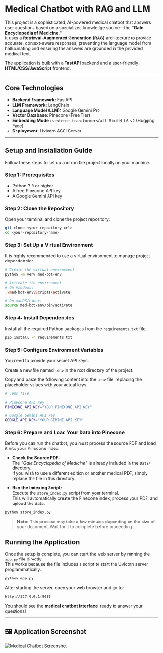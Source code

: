 # Medical Chatbot with RAG and LLM

This project is a sophisticated, AI-powered medical chatbot that answers user questions based on a specialized knowledge source—the **"Gale Encyclopedia of Medicine."**  
It uses a **Retrieval-Augmented Generation (RAG)** architecture to provide accurate, context-aware responses, preventing the language model from hallucinating and ensuring the answers are grounded in the provided medical text.

The application is built with a **FastAPI** backend and a user-friendly **HTML/CSS/JavaScript** frontend.

---

## Core Technologies

- **Backend Framework:** FastAPI  
- **LLM Framework:** LangChain  
- **Language Model (LLM):** Google Gemini Pro  
- **Vector Database:** Pinecone (Free Tier)  
- **Embedding Model:** `sentence-transformers/all-MiniLM-L6-v2` (Hugging Face)  
- **Deployment:** Uvicorn ASGI Server  

---

## Setup and Installation Guide

Follow these steps to set up and run the project locally on your machine.


### **Step 1: Prerequisites**

- Python 3.9 or higher  
- A free Pinecone API key  
- A Google Gemini API key  



### **Step 2: Clone the Repository**

Open your terminal and clone the project repository:

```bash
git clone <your-repository-url>
cd <your-repository-name>
```



### **Step 3: Set Up a Virtual Environment**

It is highly recommended to use a virtual environment to manage project dependencies.

```bash
# Create the virtual environment
python -m venv med-bot-env

# Activate the environment
# On Windows:
.\med-bot-env\Scripts\activate

# On macOS/Linux:
source med-bot-env/bin/activate
```



### **Step 4: Install Dependencies**

Install all the required Python packages from the `requirements.txt` file.

```bash
pip install -r requirements.txt
```



### **Step 5: Configure Environment Variables**

You need to provide your secret API keys.

Create a new file named `.env` in the root directory of the project.

Copy and paste the following content into the `.env` file, replacing the placeholder values with your actual keys.

```bash
# .env file

# Pinecone API Key
PINECONE_API_KEY="YOUR_PINECONE_API_KEY"

# Google Gemini API Key
GOOGLE_API_KEY="YOUR_GEMINI_API_KEY"
```

### **Step 6: Prepare and Load Your Data into Pinecone**

Before you can run the chatbot, you must process the source PDF and load it into your Pinecone index.

- **Check the Source PDF:**  
  The *"Gale Encyclopedia of Medicine"* is already included in the `Data/` directory.  
  If you wish to use a different edition or another medical PDF, simply replace the file in this directory.

- **Run the Indexing Script:**  
  Execute the `store_index.py` script from your terminal.  
  This will automatically create the Pinecone index, process your PDF, and upload the data.

```bash
python store_index.py
```

> **Note:** This process may take a few minutes depending on the size of your document. Wait for it to complete before proceeding.


## Running the Application

Once the setup is complete, you can start the web server by running the `app.py` file directly.  
This works because the file includes a script to start the Uvicorn server programmatically.

```bash
python app.py
```

After starting the server, open your web browser and go to:
```bash
http://127.0.0.1:8080
```
You should see the **medical chatbot interface**, ready to answer your questions!

---

## 🖼️ Application Screenshot  

![Medical Chatbot Screenshot]([<replace-with-your-screenshot-link>](https://github.com/viplavs2004/Med-bot/blob/main/med-bot-frontend.PNG))

